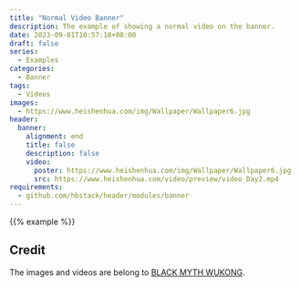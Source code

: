 ```yaml
---
title: "Normal Video Banner"
description: The example of showing a normal video on the banner.
date: 2023-09-01T10:57:18+08:00
draft: false
series:
  - Examples
categories:
  - Banner
tags:
  - Videos
images:
  - https://www.heishenhua.com/img/Wallpaper/Wallpaper6.jpg
header:
  banner:
    alignment: end
    title: false
    description: false
    video:
      poster: https://www.heishenhua.com/img/Wallpaper/Wallpaper6.jpg
      src: https://www.heishenhua.com/video/preview/video_Day2.mp4
requirements:
  - github.com/hbstack/header/modules/banner
---
```


{{% example %}}

## Credit

The images and videos are belong to [BLACK MYTH WUKONG](https://heishenhua.com/).
